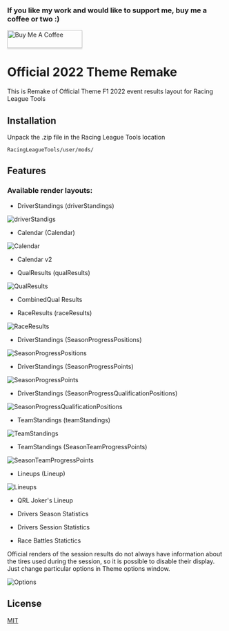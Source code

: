 ### If you like my work and would like to support me, buy me a coffee or two :)

<a href="https://www.buymeacoffee.com/kaaac" target="_blank"><img src="https://www.buymeacoffee.com/assets/img/custom_images/orange_img.png" alt="Buy Me A Coffee" style="height: 41px !important;width: 174px !important;box-shadow: 0px 3px 2px 0px rgba(190, 190, 190, 0.5) !important;-webkit-box-shadow: 0px 3px 2px 0px rgba(190, 190, 190, 0.5) !important;" ></a>

# Official 2022 Theme Remake

This is Remake of Official Theme F1 2022 event results layout for Racing League Tools

## Installation

Unpack the .zip file in the Racing League Tools location

```
RacingLeagueTools/user/mods/
```

## Features

### Available render layouts:

- DriverStandings (driverStandings)

![driverStandigs](docs/images/driverStandings.png "Driver Standings")

- Calendar (Calendar)

![Calendar](docs/images/calendar.png "Calendar")

- Calendar v2

- QualResults (qualResults)

![QualResults](docs/images/qualification.png "Qualification Results")

- CombinedQual Results

- RaceResults (raceResults)

![RaceResults](docs/images/race.png "Race Results")

- DriverStandings (SeasonProgressPositions)

![SeasonProgressPositions](docs/images/seasonProgressPos.png "Season Progress Positions")

- DriverStandings (SeasonProgressPoints)

![SeasonProgressPoints](docs/images/seasonProgressPts.png "Season Progress Points")

- DriverStandings (SeasonProgressQualificationPositions)

![SeasonProgressQualificationPositions](docs/images/seasonProgressQualiPos.png "Season Progress Qualification Positions")

- TeamStandings (teamStandings)

![TeamStandings](docs/images/teamStandings.png "Team Standings")

- TeamStandings (SeasonTeamProgressPoints)

![SeasonTeamProgressPoints](docs/images/seasonTeamProgressPts.png "Season Team Progress Points")

- Lineups (Lineup)

![Lineups](docs/images/teamStandings.png "Line-Ups")

- QRL Joker's Lineup

- Drivers Season Statistics

- Drivers Session Statistics

- Race Battles Statictics


Official renders of the session results do not always have information about the tires used during the session, so it is possible to disable their display.
Just change particular options in Theme options window.

![Options](docs/images/options.png "Theme Options")


## License
[MIT](https://choosealicense.com/licenses/mit/)
